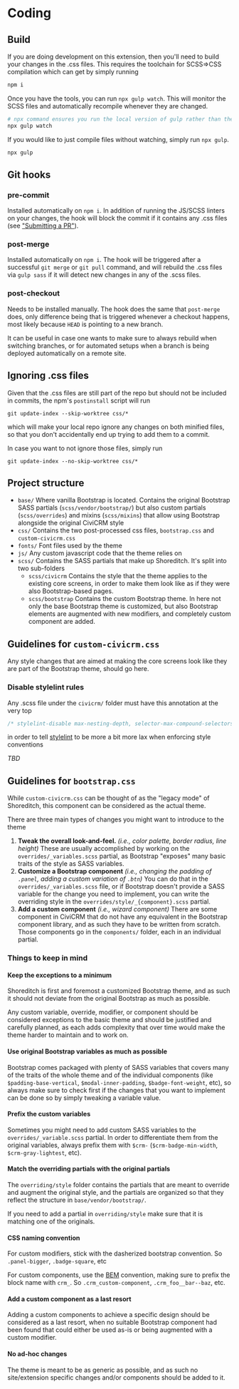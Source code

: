 # Coding

## Build
If you are doing development on this extension, then you'll need to build your changes in the .css files. This requires the toolchain for SCSS=>CSS compilation which can get by simply running

```sh
npm i
```

Once you have the tools, you can run `npx gulp watch`. This will monitor the SCSS files and automatically recompile whenever they are changed.

```sh
# npx command ensures you run the local version of gulp rather than the global one
npx gulp watch
```

If you would like to just compile files without watching, simply run `npx gulp`.

```sh
npx gulp
```

## Git hooks
### pre-commit
Installed automatically on `npm i`. In addition of running the JS/SCSS linters on your changes, the hook will block the commit if it contains any .css files (see ["Submitting a PR"](CONTRIBUTING.md#submitting-a-pr)).

### post-merge
Installed automatically on `npm i`. The hook will be triggered after a successful `git merge` or `git pull` command, and will rebuild the .css files via `gulp sass` if it will detect new changes in any of the .scss files.

### post-checkout
Needs to be installed manually. The hook does the same that `post-merge` does, only difference being that is triggered whenever a checkout happens, most likely because `HEAD` is pointing to a new branch.

It can be useful in case one wants to make sure to always rebuild when switching branches, or for automated setups when a branch is being deployed automatically on a remote site.

## Ignoring .css files
Given that the .css files are still part of the repo but should not be included in commits, the npm's `postinstall` script will run
```
git update-index --skip-worktree css/*
```
which will make your local repo ignore any changes on both minified files, so that you don't accidentally end up trying to add them to a commit.

In case you want to not ignore those files, simply run
```
git update-index --no-skip-worktree css/*
```

## Project structure
* `base/` Where vanilla Bootstrap is located. Contains the original Bootstrap SASS partials (`scss/vendor/bootstrap/`) but also custom partials (`scss/overrides`) and mixins (`scss/mixins`) that allow using Bootstrap alongside the original CiviCRM style
* `css/` Contains the two post-processed css files, `bootstrap.css` and `custom-civicrm.css`
* `fonts/` Font files used by the theme
* `js/` Any custom javascript code that the theme relies on
* `scss/` Contains the SASS partials that make up Shoreditch. It's split into two sub-folders
  * `scss/civicrm` Contains the style that the theme applies to the existing core screens, in order to make them look like as if they were also Bootstrap-based pages.
  * `scss/bootstrap` Contains the custom Bootstrap theme. In here not only the base Bootstrap theme is customized, but also Bootstrap elements are augmented with new modifiers, and completely custom component are added.

## Guidelines for `custom-civicrm.css`
Any style changes that are aimed at making the core screens look like they are part of the Bootstrap theme, should go here.

### Disable stylelint rules
Any .scss file under the `civicrm/` folder must have this annotation at the very top

```scss
/* stylelint-disable max-nesting-depth, selector-max-compound-selectors, selector-no-qualifying-type, selector-max-id */
```

in order to tell [stylelint](https://stylelint.io/) to be more a bit more lax when enforcing style conventions


*TBD*

## Guidelines for `bootstrap.css`
While `custom-civicrm.css` can be thought of as the "legacy mode" of Shoreditch, this component can be considered as the actual theme.

There are three main types of changes you might want to introduce to the theme
1. **Tweak the overall look-and-feel.** *(i.e., color palette, border radius, line height)* These are usually accomplished by working on the `overrides/_variables.scss` partial, as Bootstrap "exposes" many basic traits of the style as SASS variables.
2. **Customize a Bootstrap component** *(i.e., changing the padding of `.panel`, adding a custom variation of `.btn`)* You  can do that in the `overrides/_variables.scss` file, or if Bootstrap doesn't provide a SASS variable for the change you need to implement, you can write the overriding style in the `overrides/style/_{component}.scss` partial.
3. **Add a custom component** *(i.e., wizard component)* There are some component in CiviCRM that do not have any equivalent in the Bootstrap component library, and as such they have to be written from scratch. Those components go in the `components/` folder, each in an individual partial.

### Things to keep in mind

#### Keep the exceptions to a minimum
Shoreditch is first and foremost a customized Bootstrap theme, and as such it should not deviate from the original Bootstrap as much as possible.

Any custom variable, override, modifier, or component should be considered exceptions to the basic theme and should be justified and carefully planned, as each adds complexity that over time would make the theme harder to maintain and to work on.

#### Use original Bootstrap variables as much as possible
Bootstrap comes packaged with plenty of SASS variables that covers many of the traits of the whole theme and of the individual components (like `$padding-base-vertical`, `$modal-inner-padding`, `$badge-font-weight`, etc), so always make sure to check first if the changes that you want to implement can be done so by simply tweaking a variable value.

#### Prefix the custom variables
Sometimes you might need to add custom SASS variables to the `overrides/_variable.scss` partial. In order to differentiate them from the original variables, always prefix them with `$crm-` (`$crm-badge-min-width`, `$crm-gray-lightest`, etc).

#### Match the overriding partials with the original partials
The `overriding/style` folder contains the partials that are meant to override and augment the original style, and the partials are organized so that they reflect the structure in `base/vendor/bootstrap/`.

If you need to add a partial in `overriding/style` make sure that it is matching one of the originals.

#### CSS naming convention
For custom modifiers, stick with the dasherized bootstrap convention. So `.panel-bigger`, `.badge-square`, etc

For custom components, use the [BEM](http://getbem.com/) convention, making sure to prefix the block name with `crm_`. So `.crm_custom-component`, `.crm_foo__bar--baz`, etc.

#### Add a custom component as a last resort
Adding a custom components to achieve a specific design should be considered as a last resort, when no suitable Bootstrap component had been found that could either be used as-is or being augmented with a custom modifier.

#### No ad-hoc changes
The theme is meant to be as generic as possible, and as such no site/extension specific changes and/or components should be added to it.
